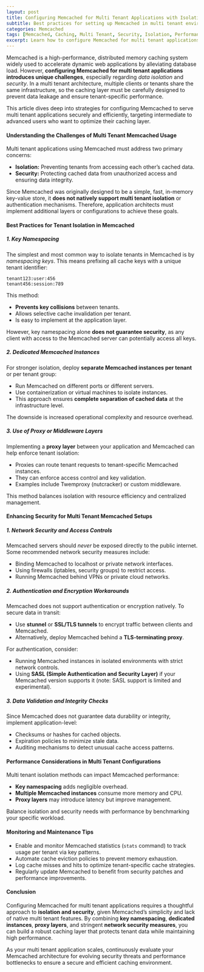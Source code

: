 ```yaml
---
layout: post
title: Configuring Memcached for Multi Tenant Applications with Isolation and Security
subtitle: Best practices for setting up Memcached in multi tenant environments focusing on isolation and security
categories: Memcached
tags: [Memcached, Caching, Multi Tenant, Security, Isolation, Performance, Distributed Systems]
excerpt: Learn how to configure Memcached for multi tenant applications with best practices on isolation and security to ensure efficient, safe, and scalable caching solutions.
---
```

Memcached is a high-performance, distributed memory caching system widely used to accelerate dynamic web applications by alleviating database load. However, **configuring Memcached for multi tenant applications introduces unique challenges**, especially regarding *data isolation* and *security*. In a multi tenant architecture, multiple clients or tenants share the same infrastructure, so the caching layer must be carefully designed to prevent data leakage and ensure tenant-specific performance.

This article dives deep into strategies for configuring Memcached to serve multi tenant applications securely and efficiently, targeting intermediate to advanced users who want to optimize their caching layer.

#### Understanding the Challenges of Multi Tenant Memcached Usage

Multi tenant applications using Memcached must address two primary concerns:

- **Isolation:** Preventing tenants from accessing each other’s cached data.
- **Security:** Protecting cached data from unauthorized access and ensuring data integrity.

Since Memcached was originally designed to be a simple, fast, in-memory key-value store, it **does not natively support multi tenant isolation** or authentication mechanisms. Therefore, application architects must implement additional layers or configurations to achieve these goals.

#### Best Practices for Tenant Isolation in Memcached

##### 1. Key Namespacing

The simplest and most common way to isolate tenants in Memcached is by *namespacing keys*. This means prefixing all cache keys with a unique tenant identifier:

```plaintext
tenant123:user:456
tenant456:session:789
```

This method:

- **Prevents key collisions** between tenants.
- Allows selective cache invalidation per tenant.
- Is easy to implement at the application layer.

However, key namespacing alone **does not guarantee security**, as any client with access to the Memcached server can potentially access all keys.

##### 2. Dedicated Memcached Instances

For stronger isolation, deploy **separate Memcached instances per tenant** or per tenant group:

- Run Memcached on different ports or different servers.
- Use containerization or virtual machines to isolate instances.
- This approach ensures **complete separation of cached data** at the infrastructure level.

The downside is increased operational complexity and resource overhead.

##### 3. Use of Proxy or Middleware Layers

Implementing a **proxy layer** between your application and Memcached can help enforce tenant isolation:

- Proxies can route tenant requests to tenant-specific Memcached instances.
- They can enforce access control and key validation.
- Examples include Twemproxy (nutcracker) or custom middleware.

This method balances isolation with resource efficiency and centralized management.

#### Enhancing Security for Multi Tenant Memcached Setups

##### 1. Network Security and Access Controls

Memcached servers should *never* be exposed directly to the public internet. Some recommended network security measures include:

- Binding Memcached to localhost or private network interfaces.
- Using firewalls (iptables, security groups) to restrict access.
- Running Memcached behind VPNs or private cloud networks.

##### 2. Authentication and Encryption Workarounds

Memcached does not support authentication or encryption natively. To secure data in transit:

- Use **stunnel** or **SSL/TLS tunnels** to encrypt traffic between clients and Memcached.
- Alternatively, deploy Memcached behind a **TLS-terminating proxy**.

For authentication, consider:

- Running Memcached instances in isolated environments with strict network controls.
- Using **SASL (Simple Authentication and Security Layer)** if your Memcached version supports it (note: SASL support is limited and experimental).

##### 3. Data Validation and Integrity Checks

Since Memcached does not guarantee data durability or integrity, implement application-level:

- Checksums or hashes for cached objects.
- Expiration policies to minimize stale data.
- Auditing mechanisms to detect unusual cache access patterns.

#### Performance Considerations in Multi Tenant Configurations

Multi tenant isolation methods can impact Memcached performance:

- **Key namespacing** adds negligible overhead.
- **Multiple Memcached instances** consume more memory and CPU.
- **Proxy layers** may introduce latency but improve management.

Balance isolation and security needs with performance by benchmarking your specific workload.

#### Monitoring and Maintenance Tips

- Enable and monitor Memcached statistics (`stats` command) to track usage per tenant via key patterns.
- Automate cache eviction policies to prevent memory exhaustion.
- Log cache misses and hits to optimize tenant-specific cache strategies.
- Regularly update Memcached to benefit from security patches and performance improvements.

#### Conclusion

Configuring Memcached for multi tenant applications requires a thoughtful approach to **isolation and security**, given Memcached’s simplicity and lack of native multi tenant features. By combining **key namespacing**, **dedicated instances**, **proxy layers**, and stringent **network security measures**, you can build a robust caching layer that protects tenant data while maintaining high performance.

As your multi tenant application scales, continuously evaluate your Memcached architecture for evolving security threats and performance bottlenecks to ensure a secure and efficient caching environment.
